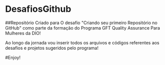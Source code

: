 # DesafiosGithub

##Repositório Criado para O desafio "Criando seu primeiro Repositório no GitHub" como parte da formação do Programa GFT Quality Assurance Para Mulheres da DIO!

Ao longo da jornada vou inserir todos os arquivos e códigos referentes aos desafios e projetos sugeridos pelo programa! 

#Enjoy! 
